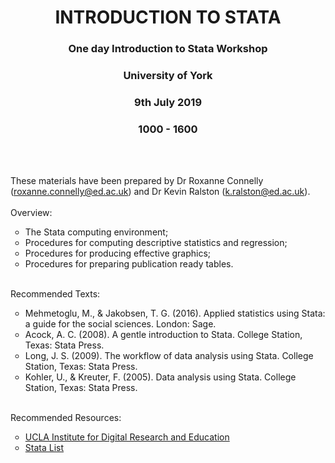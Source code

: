 <h1 align="center">INTRODUCTION TO STATA</h1>

<h3 align="center">
One day Introduction to Stata Workshop </h3>
<h3 align="center">
University of York</h3>
<h3 align="center">
9th July 2019</h3>
<h3 align="center">
1000 - 1600</h3>
 <br><br>
 
 These materials have been prepared by Dr Roxanne Connelly (roxanne.connelly@ed.ac.uk) and Dr Kevin Ralston (k.ralston@ed.ac.uk).
 <br><br>
Overview:
<ul style="list-style-type:circle;">
  <li>The Stata computing environment;</li>
  <li>Procedures for computing descriptive statistics and regression;</li>
  <li>Procedures for producing effective graphics;</li>
  <li>Procedures for preparing publication ready tables.</li>
</ul>
 <br>
Recommended Texts:
<ul style="list-style-type:circle;">
  <li>Mehmetoglu, M., & Jakobsen, T. G. (2016). Applied statistics using Stata: a guide for the social sciences. London: Sage.</li>
  <li>Acock, A. C. (2008). A gentle introduction to Stata. College Station, Texas: Stata Press.</li>
  <li>Long, J. S. (2009). The workflow of data analysis using Stata. College Station, Texas: Stata Press.</li>
  <li>Kohler, U., & Kreuter, F. (2005). Data analysis using Stata. College Station, Texas: Stata Press.</li>
</ul>
<br>
Recommended Resources:
<ul style="list-style-type:circle;">
  <li><a href="https://stats.idre.ucla.edu/stata/">UCLA Institute for Digital Research and Education</a></li>
  <li><a href="https://www.statalist.org/">Stata List</a></li>
</ul>


